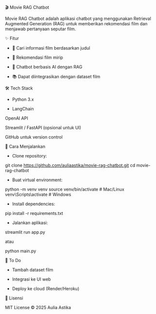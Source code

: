 🎬 Movie RAG Chatbot

Movie RAG Chatbot adalah aplikasi chatbot yang menggunakan Retrieval Augmented Generation (RAG) untuk memberikan rekomendasi film dan menjawab pertanyaan seputar film.

✨ Fitur

- 🔎 Cari informasi film berdasarkan judul

- 🎥 Rekomendasi film mirip

- 🤖 Chatbot berbasis AI dengan RAG

- 📚 Dapat diintegrasikan dengan dataset film

🛠️ Tech Stack

- Python 3.x

- LangChain

OpenAI API

Streamlit / FastAPI (opsional untuk UI)

GitHub untuk version control

🚀 Cara Menjalankan

- Clone repository:

git clone https://github.com/auliaastika/movie-rag-chatbot.git
cd movie-rag-chatbot


- Buat virtual environment:

python -m venv venv
source venv/bin/activate   # Mac/Linux
venv\Scripts\activate      # Windows


- Install dependencies:

pip install -r requirements.txt


- Jalankan aplikasi:

streamlit run app.py


atau

python main.py

📌 To Do

 - Tambah dataset film

 - Integrasi ke UI web

 - Deploy ke cloud (Render/Heroku)

📄 Lisensi

MIT License © 2025 Aulia Astika
